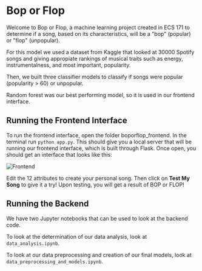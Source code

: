 # Bop or Flop
Welcome to Bop or Flop, a machine learning project created in ECS 171 to determine if a song, based on its characteristics, will be a "bop" (popular) or "flop" (unpopular).

For this model we used a dataset from Kaggle that looked at 30000 Spotify songs and giving appropiate rankings of musical traits such as energy, instrumentalness, and most important, popularity.

Then, we built three classifier models to classify if songs were popular (popularity > 60) or unpopular.

Random forest was our best performing model, so it is used in our frontend interface.

## Running the Frontend Interface
To run the frontend interface, open the folder boporflop_frontend. In the terminal run <code>python app.py</code>. This should give you a local server that will be running our frontend interface, which is built through Flask. Once open, you should get an interface that looks like this:

![Frontend](https://i.imgur.com/ymRglZO.png)

Edit the 12 attributes to create your personal song. Then click on **Test My Song** to give it a try! Upon testing, you will get a result of BOP or FLOP!

## Running the Backend
We have two Jupyter notebooks that can be used to look at the backend code.

To look at the determination of our data analysis, look at <code>data_analysis.ipynb</code>.

To look at our data preprocessing and creation of our final models, look at <code>data_preprocessing_and_models.ipynb</code>.
